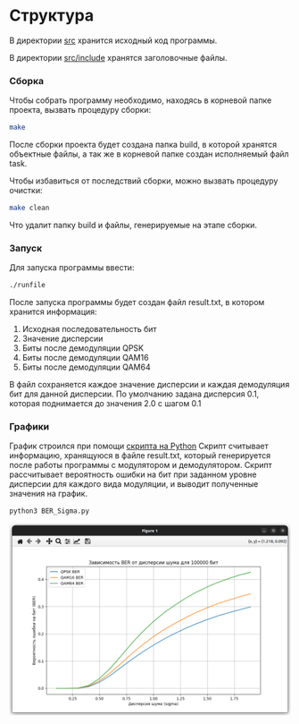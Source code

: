 # Структура

В директории [src](src/) хранится исходный код программы. 

В директории [src/include](/src/include/) хранятся заголовочные файлы.

### Сборка

Чтобы собрать программу необходимо, находясь в корневой папке проекта, вызвать процедуру сборки:
```bash
make
```

После сборки проекта будет создана папка build, в которой хранятся объектные файлы, а так же в корневой папке создан исполняемый файл task.

Чтобы избавиться от последствий сборки, можно вызвать процедуру очистки:
```bash
make clean
```

Что удалит папку build и файлы, генерируемые на этапе сборки.
### Запуск

Для запуска программы ввести:
```bash
./runfile
```

После запуска программы будет создан файл result.txt, в котором хранится информация:
1. Исходная последовательность бит
2. Значение дисперсии
3. Биты после демодуляции QPSK
4. Биты после демодуляции QAM16
5. Биты после демодуляции QAM64

В файл сохраняется каждое значение дисперсии и каждая демодуляция бит для данной дисперсии. По умолчанию задана дисперсия 0.1, которая поднимается до значения 2.0 с шагом 0.1

### Графики
График строился при помощи [скрипта на Python](BER.py)
Скрипт считывает информацию, хранящуюся в файле result.txt, который генерируется после работы программы с модулятором и демодулятором.
Скрипт рассчитывает вероятность ошибки на бит при заданном уровне дисперсии для каждого вида модуляции, и выводит полученные значения на график.

```Bash
python3 BER_Sigma.py
```

![image](/Task_1/plot/BER_plot.png)
